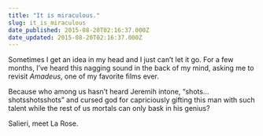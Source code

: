```yaml
---
title: "It is miraculous."
slug: it_is_miraculous
date_published: 2015-08-20T02:16:37.000Z
date_updated: 2015-08-20T02:16:37.000Z
---
```


Sometimes I get an idea in my head and I just can’t let it go. For a few months, I’ve heard this nagging sound in the back of my mind, asking me to revisit *Amadeus*, one of my favorite films ever.

Because who among us hasn’t heard Jeremih intone, “shots…shotsshotsshots” and cursed god for capriciously gifting this man with such talent while the rest of us mortals can only bask in his genius?
  
 Salieri, meet La Rose.
